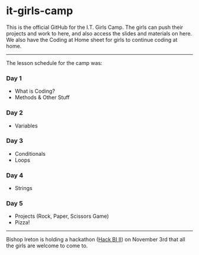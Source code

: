 # it-girls-camp

This is the official GitHub for the I.T. Girls Camp. The girls can push their projects and work to here, and also access the slides and materials on here. We also have the Coding at Home sheet for girls to continue coding at home. 

------------------

The lesson schedule for the camp was:

### Day 1
- What is Coding?
- Methods & Other Stuff

### Day 2
- Variables


### Day 3
- Conditionals
- Loops


### Day 4
- Strings

### Day 5
- Projects (Rock, Paper, Scissors Game)
- Pizza!

------------------

Bishop Ireton is holding a hackathon ([Hack BI II](hackbi.org)) on November 3rd that all the girls are welcome to come to.

